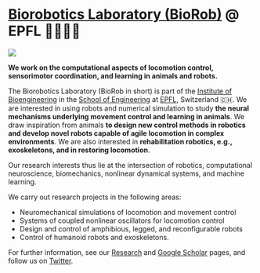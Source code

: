 # [Biorobotics Laboratory (BioRob)](https://www.epfl.ch/labs/biorob/) @ EPFL 🤖🦿🐁🦎

<img src="http://biorob2.epfl.ch/download/logos/biorob_en_LD.svg" align="center">



**We work on the computational aspects of locomotion control, sensorimotor coordination, and learning in animals and robots.**

The Biorobotics Laboratory (BioRob in short) is part of the [Institute of Bioengineering](https://www.epfl.ch/research/domains/bioengineering/) in the [School of Engineering](https://sti.epfl.ch/) at [EPFL](https://www.epfl.ch/en/), Switzerland 🇨🇭. 
We are interested in using robots and numerical simulation to study **the neural mechanisms underlying movement control and learning in animals**. 
We draw inspiration from animals **to design new control methods in robotics and develop novel robots capable of agile locomotion in complex environments**. 
We are also interested in **rehabilitation robotics, e.g., exoskeletons, and in restoring locomotion**.

Our research interests thus lie at the intersection of robotics, computational neuroscience, biomechanics, nonlinear dynamical systems, and machine learning. 

We carry out research projects in the following areas: 
* Neuromechanical simulations of locomotion and movement control
* Systems of coupled nonlinear oscillators for locomotion control
* Design and control of amphibious, legged, and reconfigurable robots
* Control of humanoid robots and exoskeletons.
  
For further information, see our [Research](https://www.epfl.ch/labs/biorob/research/) and [Google Scholar](https://scholar.google.ch/citations?user=ViYx9vMAAAAJ&hl=en) pages, and follow us on [Twitter](https://twitter.com/BIOROB_EPFL). 
